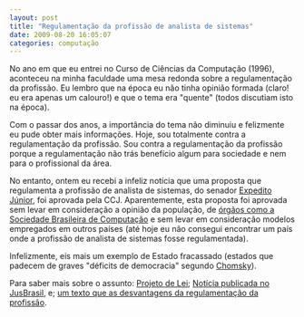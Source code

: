 ```yaml
---
layout: post
title: "Regulamentação da profissão de analista de sistemas"
date: 2009-08-20 16:05:07
categories: computação
---
```


No ano em que eu entrei no Curso de Ciências da Computação (1996), aconteceu na minha faculdade uma mesa redonda sobre a regulamentação da profissão. Eu lembro que na época eu não tinha opinião formada (claro! eu era apenas um calouro!) e que o tema era "quente" (todos discutiam isto na época).

Com o passar dos anos, a importância do tema não diminuiu e felizmente eu pude obter mais informações. Hoje, sou totalmente contra a regulamentação da profissão. Sou contra a regulamentação da profissão porque a regulamentação não trás benefício algum para sociedade e nem para o profissional da área.

No entanto, ontem eu recebi a infeliz notícia que uma proposta que regulamenta a profissão de analista de sistemas, do senador [Expedito Júnior](http://www.senado.gov.br/web/senador/ExpeditoJunior/index.asp), foi aprovada pela CCJ. Aparentemente, esta proposta foi aprovada sem levar em consideração a opinião da população, de [órgãos como a Sociedade Brasileira de Computação](http://www.sbc.org.br/index.php?language=1&amp;subject=107) e sem levar em consideração modelos empregados em outros países (até hoje eu não consegui encontrar um país onde a profissão de analista de sistemas fosse regulamentada).

Infelizmente, eis mais um exemplo de Estado fracassado (estados que padecem de graves "déficits de democracia" segundo [Chomsky](http://pt.wikipedia.org/wiki/Noam_Chomsky)).

Para saber mais sobre o assunto: [Projeto de Lei](http://www.senado.gov.br/sf/atividade/materia/detalhes.asp?p_cod_mate=82918); [Notícia publicada no JusBrasil](http://www.jusbrasil.com.br/politica/3329563/regulamentacao-da-profissao-de-analista-de-sistemas-passa-na-ccj), e; [um texto que as desvantagens da regulamentação da profissão](http://xexeo.wordpress.com/).
